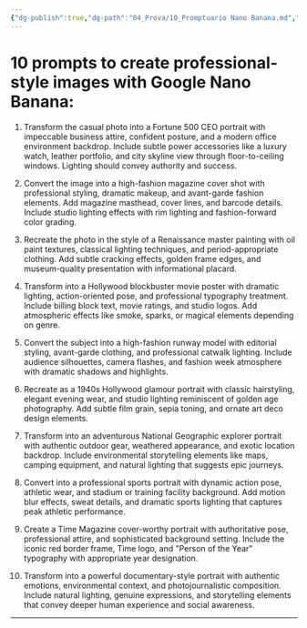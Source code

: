 ```yaml
---
{"dg-publish":true,"dg-path":"04_Prova/10_Promptuario Nano Banana.md","permalink":"/04-prova/10-promptuario-nano-banana/","created":"2025-09-30"}
---
```


# 10 prompts to create professional-style images with Google Nano Banana:  

1. Transform the casual photo into a Fortune 500 CEO portrait with impeccable business attire, confident posture, and a modern office environment backdrop. Include subtle power accessories like a luxury watch, leather portfolio, and city skyline view through floor-to-ceiling windows. Lighting should convey authority and success.  
  
2. Convert the image into a high-fashion magazine cover shot with professional styling, dramatic makeup, and avant-garde fashion elements. Add magazine masthead, cover lines, and barcode details. Include studio lighting effects with rim lighting and fashion-forward color grading.  
  
3. Recreate the photo in the style of a Renaissance master painting with oil paint textures, classical lighting techniques, and period-appropriate clothing. Add subtle cracking effects, golden frame edges, and museum-quality presentation with informational placard.  
  
4. Transform into a Hollywood blockbuster movie poster with dramatic lighting, action-oriented pose, and professional typography treatment. Include billing block text, movie ratings, and studio logos. Add atmospheric effects like smoke, sparks, or magical elements depending on genre.  

5. Convert the subject into a high-fashion runway model with editorial styling, avant-garde clothing, and professional catwalk lighting. Include audience silhouettes, camera flashes, and fashion week atmosphere with dramatic shadows and highlights.  
  
6. Recreate as a 1940s Hollywood glamour portrait with classic hairstyling, elegant evening wear, and studio lighting reminiscent of golden age photography. Add subtle film grain, sepia toning, and ornate art deco design elements.  
  
7. Transform into an adventurous National Geographic explorer portrait with authentic outdoor gear, weathered appearance, and exotic location backdrop. Include environmental storytelling elements like maps, camping equipment, and natural lighting that suggests epic journeys.  
  
8. Convert into a professional sports portrait with dynamic action pose, athletic wear, and stadium or training facility background. Add motion blur effects, sweat details, and dramatic sports lighting that captures peak athletic performance.  
  
9. Create a Time Magazine cover-worthy portrait with authoritative pose, professional attire, and sophisticated background setting. Include the iconic red border frame, Time logo, and "Person of the Year" typography with appropriate year designation.  
  
10. Transform into a powerful documentary-style portrait with authentic emotions, environmental context, and photojournalistic composition. Include natural lighting, genuine expressions, and storytelling elements that convey deeper human experience and social awareness.

---

